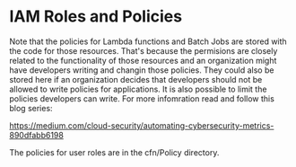 # IAM Roles and Policies

Note that the policies for Lambda functions and Batch Jobs are stored with the code for those resources. That's because the permisions are closely related to the functionality of those resources and an organization might have developers writing and changin those policies. They could also be stored here if an organization decides that developers should not be allowed to write policies for applications. It is also possible to limit the policies developers can write. For more infomration read and follow this blog series:

https://medium.com/cloud-security/automating-cybersecurity-metrics-890dfabb6198

The policies for user roles are in the cfn/Policy directory.
